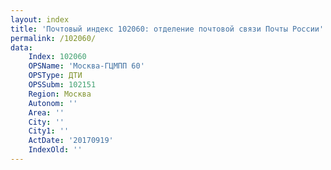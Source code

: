 ```yaml
---
layout: index
title: 'Почтовый индекс 102060: отделение почтовой связи Почты России'
permalink: /102060/
data:
    Index: 102060
    OPSName: 'Москва-ГЦМПП 60'
    OPSType: ДТИ
    OPSSubm: 102151
    Region: Москва
    Autonom: ''
    Area: ''
    City: ''
    City1: ''
    ActDate: '20170919'
    IndexOld: ''
---
```

